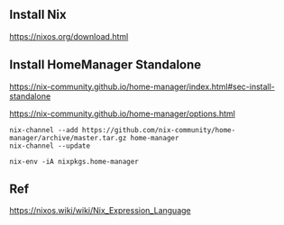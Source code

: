 ## Install Nix
https://nixos.org/download.html

## Install HomeManager Standalone
https://nix-community.github.io/home-manager/index.html#sec-install-standalone

https://nix-community.github.io/home-manager/options.html

```
nix-channel --add https://github.com/nix-community/home-manager/archive/master.tar.gz home-manager
nix-channel --update

nix-env -iA nixpkgs.home-manager
```

## Ref
https://nixos.wiki/wiki/Nix_Expression_Language
